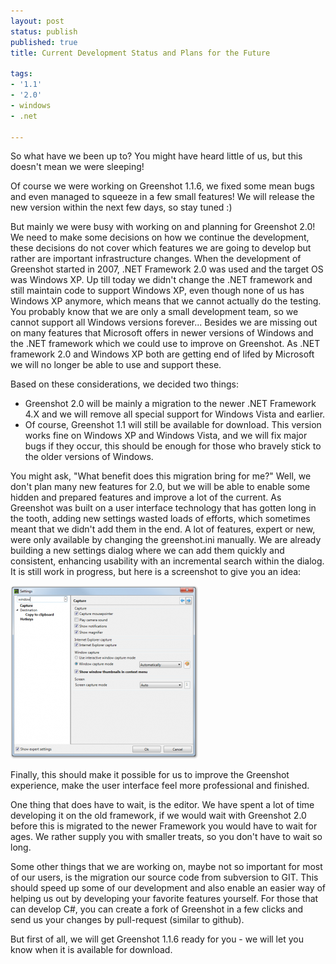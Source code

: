 ```yaml
---
layout: post
status: publish
published: true
title: Current Development Status and Plans for the Future

tags:
- '1.1'
- '2.0'
- windows
- .net

---
```

<p>So what have we been up to? You might have heard little of us, but this doesn't mean we were sleeping!</p>
<p>Of course we were working on Greenshot 1.1.6, we fixed some mean bugs and even managed to squeeze in a few small features! We will release the new version within the next few days, so stay tuned :)</p>
<p>But mainly we were busy with working on and planning for Greenshot 2.0! We need to make some decisions on how we continue the development, these decisions do not cover which features we are going to develop but rather are important infrastructure changes. When the development of Greenshot started in 2007, .NET Framework 2.0 was used and the target OS was Windows XP. Up till today we didn't change the .NET framework and still maintain code to support Windows XP, even though none of us has Windows XP anymore, which means that we cannot actually do the testing. You probably know that we are only a small development team, so we cannot support all Windows versions forever... Besides we are missing out on many features that Microsoft offers in newer versions of Windows and the .NET framework which we could use to improve on Greenshot. As .NET framework 2.0 and Windows XP both are getting end of lifed by Microsoft we will no longer be able to use and support these.</p>
<p>Based on these considerations, we decided two things:</p>
<ul>
<li>Greenshot 2.0 will be mainly a migration to the newer .NET Framework 4.X and we will remove all special support for Windows Vista and earlier.</li>
<li>Of course, Greenshot 1.1 will still be available for download. This version works fine on Windows XP and Windows Vista, and we will fix major bugs if they occur, this should be enough for those who bravely stick to the older versions of Windows.</li>
</ul>
<p>You might ask, "What benefit does this migration bring for me?" Well, we don't plan many new features for 2.0, but we will be able to enable some hidden and prepared features and improve a lot of the current. As Greenshot was built on a user interface technology that has gotten long in the tooth, adding new settings wasted loads of efforts, which sometimes meant that we didn't add them in the end. A lot of features, expert or new, were only available by changing the greenshot.ini manually. We are already building a new settings dialog where we can add them quickly and consistent, enhancing usability with an incremental search within the dialog. It is still work in progress, but here is a screenshot to give you an idea:</p>
<p><a href="/assets/wp-content/uploads/2013/10/greenshot-settings-dialog1.png"><img src="/assets/wp-content/uploads/2013/10/greenshot-settings-dialog1-300x277.png" alt="Greenshot 2.0 settings dialog (work in progress)" width="300" height="277" class="alignleft size-medium wp-image-1002" /></a></p>
<p>Finally, this should make it possible for us to improve the Greenshot experience, make the user interface feel more professional and finished.</p>
<p>One thing that does have to wait, is the editor. We have spent a lot of time developing it on the old framework, if we would wait with Greenshot 2.0 before this is migrated to the newer Framework you would have to wait for ages. We rather supply you with smaller treats, so you don't have to wait so long.</p>
<p>Some other things that we are working on, maybe not so important for most of our users, is the migration our source code from subversion to GIT. This should speed up some of our development and also enable an easier way of helping us out by developing your favorite features yourself. For those that can develop C#, you can create a fork of Greenshot in a few clicks and send us your changes by pull-request (similar to github).</p>
<p>But first of all, we will get Greenshot 1.1.6 ready for you - we will let you know when it is available for download.</p>
